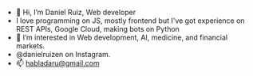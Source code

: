 - 👋 Hi, I’m Daniel Ruiz, Web developer
- I love programming on JS, mostly frontend but I've got experience on REST APIs, Google Cloud, making bots on Python
- 👀 I’m interested in Web development, AI, medicine, and financial markets.
- @danielruizen on Instagram.
- 📫 habladaru@gmail.com 
